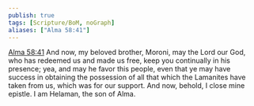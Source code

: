 ```yaml
---
publish: true
tags: [Scripture/BoM, noGraph]
aliases: ["Alma 58:41"]
---
```

[Alma 58:41](https://churchofjesuschrist.org/study/scriptures/bofm/alma/58?lang=eng&id=p41#p41) And now, my beloved brother, Moroni, may the Lord our God, who has redeemed us and made us free, keep you continually in his presence; yea, and may he favor this people, even that ye may have success in obtaining the possession of all that which the Lamanites have taken from us, which was for our support. And now, behold, I close mine epistle. I am Helaman, the son of Alma.




